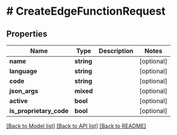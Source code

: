 # # CreateEdgeFunctionRequest

## Properties

Name | Type | Description | Notes
------------ | ------------- | ------------- | -------------
**name** | **string** |  | [optional]
**language** | **string** |  | [optional]
**code** | **string** |  | [optional]
**json_args** | **mixed** |  | [optional]
**active** | **bool** |  | [optional]
**is_proprietary_code** | **bool** |  | [optional]

[[Back to Model list]](../../README.md#models) [[Back to API list]](../../README.md#endpoints) [[Back to README]](../../README.md)
